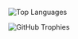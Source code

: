 ![Top Languages](https://github-readme-stats.vercel.app/api/top-langs/?username=Unchana19&layout=compact&theme=tokyonight)

![GitHub Trophies](https://github-profile-trophy.vercel.app/?username=Unchana19&theme=darkhub)


